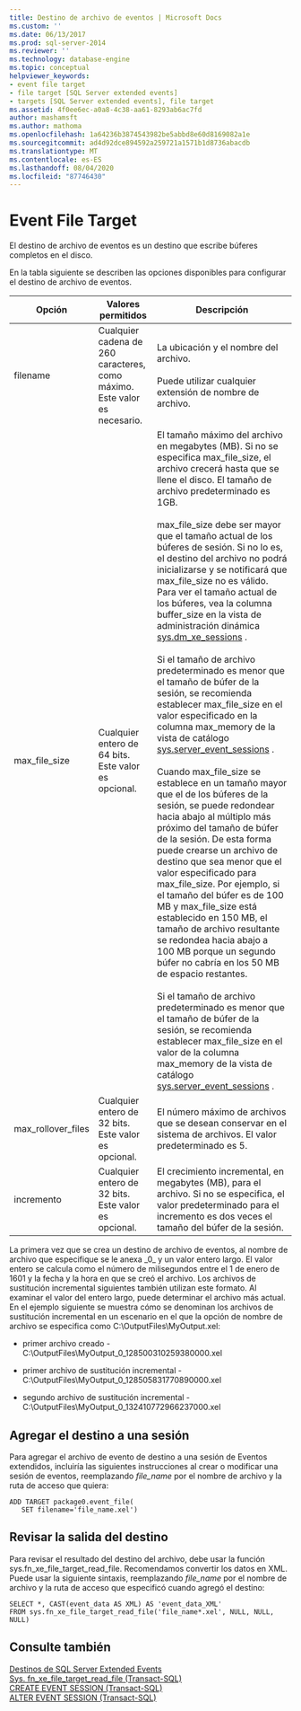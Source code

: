 ```yaml
---
title: Destino de archivo de eventos | Microsoft Docs
ms.custom: ''
ms.date: 06/13/2017
ms.prod: sql-server-2014
ms.reviewer: ''
ms.technology: database-engine
ms.topic: conceptual
helpviewer_keywords:
- event file target
- file target [SQL Server extended events]
- targets [SQL Server extended events], file target
ms.assetid: 4f0ee6ec-a0a8-4c38-aa61-8293ab6ac7fd
author: mashamsft
ms.author: mathoma
ms.openlocfilehash: 1a64236b3874543982be5abbd8e60d8169082a1e
ms.sourcegitcommit: ad4d92dce894592a259721a1571b1d8736abacdb
ms.translationtype: MT
ms.contentlocale: es-ES
ms.lasthandoff: 08/04/2020
ms.locfileid: "87746430"
---
```

# <a name="event-file-target"></a>Event File Target
  El destino de archivo de eventos es un destino que escribe búferes completos en el disco.  
  
 En la tabla siguiente se describen las opciones disponibles para configurar el destino de archivo de eventos.  
  
|Opción|Valores permitidos|Descripción|  
|------------|--------------------|-----------------|  
|filename|Cualquier cadena de 260 caracteres, como máximo. Este valor es necesario.|La ubicación y el nombre del archivo.<br /><br /> Puede utilizar cualquier extensión de nombre de archivo.|  
|max_file_size|Cualquier entero de 64 bits. Este valor es opcional.|El tamaño máximo del archivo en megabytes (MB). Si no se especifica max_file_size, el archivo crecerá hasta que se llene el disco. El tamaño de archivo predeterminado es 1GB.<br /><br /> max_file_size debe ser mayor que el tamaño actual de los búferes de sesión. Si no lo es, el destino del archivo no podrá inicializarse y se notificará que max_file_size no es válido. Para ver el tamaño actual de los búferes, vea la columna buffer_size en la vista de administración dinámica [sys.dm_xe_sessions](/sql/relational-databases/system-dynamic-management-views/sys-dm-xe-sessions-transact-sql) .<br /><br /> Si el tamaño de archivo predeterminado es menor que el tamaño de búfer de la sesión, se recomienda establecer max_file_size en el valor especificado en la columna max_memory de la vista de catálogo [sys.server_event_sessions](/sql/relational-databases/system-catalog-views/sys-server-event-sessions-transact-sql) .<br /><br /> Cuando max_file_size se establece en un tamaño mayor que el de los búferes de la sesión, se puede redondear hacia abajo al múltiplo más próximo del tamaño de búfer de la sesión. De esta forma puede crearse un archivo de destino que sea menor que el valor especificado para max_file_size. Por ejemplo, si el tamaño del búfer es de 100 MB y max_file_size está establecido en 150 MB, el tamaño de archivo resultante se redondea hacia abajo a 100 MB porque un segundo búfer no cabría en los 50 MB de espacio restantes.<br /><br /> Si el tamaño de archivo predeterminado es menor que el tamaño de búfer de la sesión, se recomienda establecer max_file_size en el valor de la columna max_memory de la vista de catálogo [sys.server_event_sessions](/sql/relational-databases/system-catalog-views/sys-server-event-sessions-transact-sql) .|  
|max_rollover_files|Cualquier entero de 32 bits. Este valor es opcional.|El número máximo de archivos que se desean conservar en el sistema de archivos. El valor predeterminado es 5.|  
|incremento|Cualquier entero de 32 bits. Este valor es opcional.|El crecimiento incremental, en megabytes (MB), para el archivo. Si no se especifica, el valor predeterminado para el incremento es dos veces el tamaño del búfer de la sesión.|  
  
 La primera vez que se crea un destino de archivo de eventos, al nombre de archivo que especifique se le anexa _0\_ y un valor entero largo. El valor entero se calcula como el número de milisegundos entre el 1 de enero de 1601 y la fecha y la hora en que se creó el archivo. Los archivos de sustitución incremental siguientes también utilizan este formato. Al examinar el valor del entero largo, puede determinar el archivo más actual. En el ejemplo siguiente se muestra cómo se denominan los archivos de sustitución incremental en un escenario en el que la opción de nombre de archivo se especifica como C:\OutputFiles\MyOutput.xel:  
  
-   primer archivo creado - C:\OutputFiles\MyOutput_0_128500310259380000.xel  
  
-   primer archivo de sustitución incremental - C:\OutputFiles\MyOutput_0_128505831770890000.xel  
  
-   segundo archivo de sustitución incremental - C:\OutputFiles\MyOutput_0_132410772966237000.xel  
  
## <a name="adding-the-target-to-a-session"></a>Agregar el destino a una sesión  
 Para agregar el archivo de evento de destino a una sesión de Eventos extendidos, incluiría las siguientes instrucciones al crear o modificar una sesión de eventos, reemplazando *file_name* por el nombre de archivo y la ruta de acceso que quiera:  
  
```  
ADD TARGET package0.event_file(  
   SET filename='file_name.xel')  
```  
  
## <a name="reviewing-the-target-output"></a>Revisar la salida del destino  
 Para revisar el resultado del destino del archivo, debe usar la función sys.fn_xe_file_target_read_file. Recomendamos convertir los datos en XML. Puede usar la siguiente sintaxis, reemplazando *file_name* por el nombre de archivo y la ruta de acceso que especificó cuando agregó el destino:  
  
```  
SELECT *, CAST(event_data AS XML) AS 'event_data_XML'  
FROM sys.fn_xe_file_target_read_file('file_name*.xel', NULL, NULL, NULL)  
```  
  
## <a name="see-also"></a>Consulte también  
 [Destinos de SQL Server Extended Events](../../2014/database-engine/sql-server-extended-events-targets.md)   
 [Sys. fn_xe_file_target_read_file &#40;Transact-SQL&#41;](/sql/relational-databases/system-functions/sys-fn-xe-file-target-read-file-transact-sql)   
 [CREATE EVENT SESSION &#40;Transact-SQL&#41;](/sql/t-sql/statements/create-event-session-transact-sql)   
 [ALTER EVENT SESSION &#40;Transact-SQL&#41;](/sql/t-sql/statements/alter-event-session-transact-sql)  
  
  
